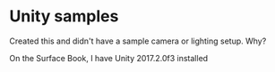 # Unity samples

Created this and didn't have a sample camera or lighting setup.  Why?

On the Surface Book, I have Unity 2017.2.0f3 installed




